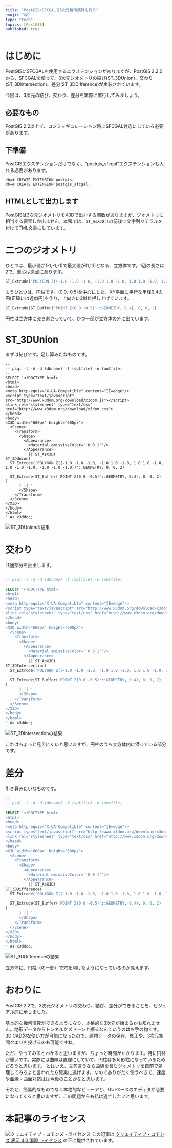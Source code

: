 ```yaml
---
title: "PostGIS+SFCGALで3次元幾何演算を行う"
emoji: "😀"
type: "tech"
topics: [PostGIS]
published: true
---
```

# はじめに

PostGISにSFCGALを使用するエクステンションがありますが、PostGIS 2.2.0から、SFCGALを使って、3次元ジオメトリの結び(ST_3DUnion)、交わり(ST_3DIntersection)、差分(ST_3DDifference)が実装されています。

今回は、3次元の結び、交わり、差分を実際に実行してみましょう。

## 必要なもの
PostGIS 2.2以上で、コンフィギュレーション時にSFCGAL対応にしている必要があります。

## 下準備
PostGISエクステンションだけでなく、"postgis_sfcgal"エクステンションも入れる必要があります。

```psql
db=# CREATE EXTENSION postgis;
db=# CREATE EXTENSION postgis_sfcgal;
```

## HTMLとして出力します

PostGISは3次元ジオメトリをX3Dで出力する関数がありますが、ジオメトリに相当する要素しか出ません。本稿では、``ST_AsX3D()``の前後に文字列リテラルを付けてTML文書にしています。

# 二つのジオメトリ

ひとつは、最小値が(-1,-1,-1)で最大値が(1,1,1)となる、立方体です。1辺の長さは2で、重心は原点にあります。

```sql
ST_Extrude('POLYGON Z((-1.0 -1.0 -1.0, -1.0 1.0 -1.0, 1.0 1.0 -1.0, 1.0 -1.0 -1.0, -1.0 -1.0 -1.0))'::GEOMETRY, 0, 0, 2)
```

もうひとつは、円柱です。(0,0,-0.5)を中心にした、XY平面に平行な半径0.4の円(正確には近似円)を作り、上向きに2単位押し上げています。

```sql
ST_Extrude(ST_Buffer('POINT Z(0 0 -0.5)'::GEOMETRY, 0.4), 0, 0, 2)
```

円柱は立方体に突き刺さっていて、かつ一部が立方体の外に出ています。

# ST_3DUnion

まずは結びです。足し算みたなものです。

```psql
--
-- psql -t -A -d (dbname) -f (sqlfile) -o (outfile)
--
SELECT '<!DOCTYPE html>
<html>
<head>
<meta http-equiv="X-UA-Compatible" content="IE=edge"/> 
<script type="text/javascript" src="http://www.x3dom.org/download/x3dom.js"></script> 
<link rel="stylesheet" type="text/css" href="http://www.x3dom.org/download/x3dom.css">
</head>
<body>
<X3D width="600px" height="600px">
  <Scene>
    <Transform>
      <Shape>
        <Appearance>
          <Material emissiveColor=''0 0 1''/>   
        </Appearance> 
        ' || ST_AsX3D(
ST_3DUnion(
  ST_Extrude('POLYGON Z((-1.0 -1.0 -1.0, -1.0 1.0 -1.0, 1.0 1.0 -1.0, 1.0 -1.0 -1.0, -1.0 -1.0 -1.0))'::GEOMETRY, 0, 0, 2)
  ,
  ST_Extrude(ST_Buffer('POINT Z(0 0 -0.5)'::GEOMETRY, 0.4), 0, 0, 2)
)
      ) || '
      </Shape>
    </Transform>
  </Scene>
</X3D>
</body>
</html>
' As x3ddoc;
```

![ST_3DUnionの結果](https://storage.googleapis.com/zenn-user-upload/en011kad24l35dhe4cgb7seltj0y)

# 交わり

共通部分を抽出します。

```sql
--
-- psql -t -A -d (dbname) -f (sqlfile) -o (outfile)
--
SELECT '<!DOCTYPE html>
<html>
<head>
<meta http-equiv="X-UA-Compatible" content="IE=edge"/> 
<script type="text/javascript" src="http://www.x3dom.org/download/x3dom.js"></script> 
<link rel="stylesheet" type="text/css" href="http://www.x3dom.org/download/x3dom.css">
</head>
<body>
<X3D width="600px" height="600px">
  <Scene>
    <Transform>
      <Shape>
        <Appearance>
          <Material emissiveColor=''0 0 1''/>   
        </Appearance> 
        ' || ST_AsX3D(
ST_3DIntersection(
  ST_Extrude('POLYGON Z((-1.0 -1.0 -1.0, -1.0 1.0 -1.0, 1.0 1.0 -1.0, 1.0 -1.0 -1.0, -1.0 -1.0 -1.0))'::GEOMETRY, 0, 0, 2)
  ,
  ST_Extrude(ST_Buffer('POINT Z(0 0 -0.5)'::GEOMETRY, 0.4), 0, 0, 2)
)
      ) || '
      </Shape>
    </Transform>
  </Scene>
</X3D>
</body>
</html>
' As x3ddoc;
```

![ST_3DIntersectionの結果](https://storage.googleapis.com/zenn-user-upload/w4jrwle46r14ts763ohok7r66n2e)

これはちょっと見えにくいと思いますが、円柱のうち立方体内に潜っている部分です。

# 差分

引き算みたいなものです。

```sql
--
-- psql -t -A -d (dbname) -f (sqlfile) -o (outfile)
--
SELECT '<!DOCTYPE html>
<html>
<head>
<meta http-equiv="X-UA-Compatible" content="IE=edge"/> 
<script type="text/javascript" src="http://www.x3dom.org/download/x3dom.js"></script> 
<link rel="stylesheet" type="text/css" href="http://www.x3dom.org/download/x3dom.css">
</head>
<body>
<X3D width="600px" height="600px">
  <Scene>
    <Transform>
      <Shape>
        <Appearance>
          <Material emissiveColor=''0 0 1''/>   
        </Appearance> 
        ' || ST_AsX3D(
ST_3DDifference(
  ST_Extrude('POLYGON Z((-1.0 -1.0 -1.0, -1.0 1.0 -1.0, 1.0 1.0 -1.0, 1.0 -1.0 -1.0, -1.0 -1.0 -1.0))'::GEOMETRY, 0, 0, 2)
  ,
  ST_Extrude(ST_Buffer('POINT Z(0 0 -0.5)'::GEOMETRY, 0.4), 0, 0, 2)
)
      ) || '
      </Shape>
    </Transform>
  </Scene>
</X3D>
</body>
</html>
' As x3ddoc;
```

![ST_3DDifferenceの結果](https://storage.googleapis.com/zenn-user-upload/olw6nfozdvstomn2uj11dhamc7d5)

立方体に、円柱（の一部）で穴を開けたようになっているのが見えます。

# おわりに

PostGIS 2.2で、3次元ジオメトリの交わり、結び、差分ができることを、ビジュアル的に示しました。

基本的な幾何演算ができるようになり、本格的な3次元が始まるかも知れません。地形データからトンネルをズドーンと掘るなんていうのはお手の物です。3D CAD的な使い方が可能になったので、建物データの保存、修正や、3次元空間クエリを投げるのも可能ですね。

ただ、やってみるとわかると思いますが、ちょっと時間がかかります。特に円柱が重いです。実際には曲線は直線にしていて、円柱は多角形柱になっているためだろうと思います。
とはいえ、文句言うなら曲線を含むジオメトリを自前で処理してみろよと言われたら確実に逃げます。なのでありがたく使うべきで、速度や曲線・曲面対応はは今後のことかなと思います。

それと、簡易的なものでなく本格的なビューアと、GUIベースのエディタが必要になってくると思いますが、この問題からも私は逃亡したいと思います。

# 本記事のライセンス


![クリエイティブ・コモンズ・ライセンス](https://i.creativecommons.org/l/by/4.0/88x31.png)
この記事は [クリエイティブ・コモンズ 表示 4.0 国際 ライセンス](http://creativecommons.org/licenses/by/4.0/">) の下に提供されています。
